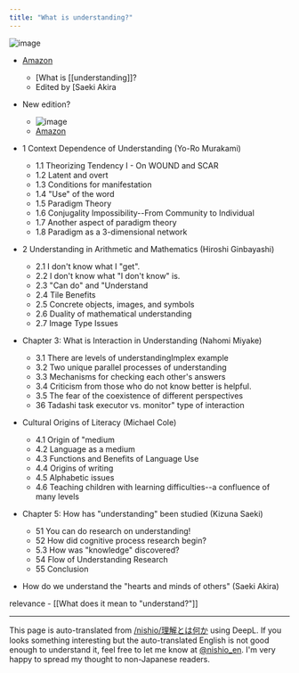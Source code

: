 ```yaml
---
title: "What is understanding?"
---
```


![image](https://gyazo.com/4df02bb7bddc37797c0a494d478d4a0b/thumb/1000)
- [Amazon](https://amzn.to/3njWGl1)
    - [What is [[understanding]]?
    - Edited by [Saeki Akira
- New edition?
    - ![image](https://gyazo.com/85e8ed2a2cd87120742479d46bcff917/thumb/1000)
    - [Amazon](https://amzn.to/3eNb4NF)

- 1 Context Dependence of Understanding (Yo-Ro Murakami)
    - 1.1 Theorizing Tendency I - On WOUND and SCAR
    - 1.2 Latent and overt
    - 1.3 Conditions for manifestation
    - 1.4 "Use" of the word
    - 1.5 Paradigm Theory
    - 1.6 Conjugality Impossibility--From Community to Individual
    - 1.7 Another aspect of paradigm theory
    - 1.8 Paradigm as a 3-dimensional network
- 2 Understanding in Arithmetic and Mathematics (Hiroshi Ginbayashi)
    - 2.1 I don't know what I "get".
    - 2.2 I don't know what "I don't know" is.
    - 2.3 "Can do" and "Understand
    - 2.4 Tile Benefits
    - 2.5 Concrete objects, images, and symbols
    - 2.6 Duality of mathematical understanding
    - 2.7 Image Type Issues
- Chapter 3: What is Interaction in Understanding (Nahomi Miyake)
    - 3.1 There are levels of understandingImplex example
    - 3.2 Two unique parallel processes of understanding
    - 3.3 Mechanisms for checking each other's answers
    - 3.4 Criticism from those who do not know better is helpful.
    - 3.5 The fear of the coexistence of different perspectives
    - 36 Tadashi task executor vs. monitor" type of interaction
- Cultural Origins of Literacy (Michael Cole)
    - 4.1 Origin of "medium
    - 4.2 Language as a medium
    - 4.3 Functions and Benefits of Language Use
    - 4.4 Origins of writing
    - 4.5 Alphabetic issues
    - 4.6 Teaching children with learning difficulties--a confluence of many levels
- Chapter 5: How has "understanding" been studied (Kizuna Saeki)
    - 51 You can do research on understanding!
    - 52 How did cognitive process research begin?
    - 5.3 How was "knowledge" discovered?
    - 54 Flow of Understanding Research
    - 55 Conclusion
- How do we understand the "hearts and minds of others" (Saeki Akira)

relevance
    - [[What does it mean to "understand?"]]

---
This page is auto-translated from [/nishio/理解とは何か](https://scrapbox.io/nishio/理解とは何か) using DeepL. If you looks something interesting but the auto-translated English is not good enough to understand it, feel free to let me know at [@nishio_en](https://twitter.com/nishio_en). I'm very happy to spread my thought to non-Japanese readers.